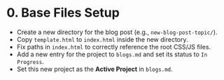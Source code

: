 # 0. Base Files Setup

-   Create a new directory for the blog post (e.g., `new-blog-post-topic/`).
-   Copy `template.html` to `index.html` inside the new directory.
-   Fix paths in `index.html` to correctly reference the root CSS/JS files.
-   Add a new entry for the project to `blogs.md` and set its status to `In Progress`.
-   Set this new project as the **Active Project** in `blogs.md`. 